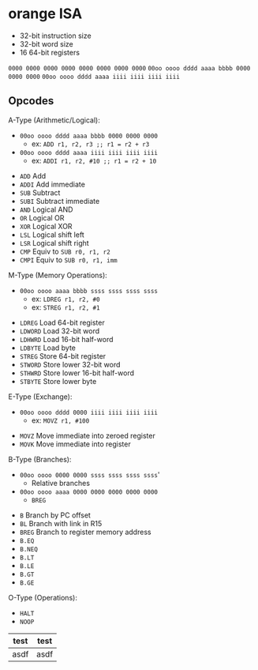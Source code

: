 # orange ISA

* 32-bit instruction size
* 32-bit word size
* 16 64-bit registers

`0000 0000 0000 0000 0000 0000 0000 0000`
`00oo oooo dddd aaaa bbbb 0000 0000 0000`
`00oo oooo dddd aaaa iiii iiii iiii iiii`

## Opcodes
A-Type (Arithmetic/Logical):
- `00oo oooo dddd aaaa bbbb 0000 0000 0000`
  - ex: `ADD r1, r2, r3 ;; r1 = r2 + r3`
- `00oo oooo dddd aaaa iiii iiii iiii iiii`
  - ex: `ADDI r1, r2, #10 ;; r1 = r2 + 10`

* `ADD` Add
* `ADDI` Add immediate
* `SUB` Subtract
* `SUBI` Subtract immediate
* `AND` Logical AND
* `OR` Logical OR
* `XOR` Logical XOR
* `LSL` Logical shift left
* `LSR` Logical shift right
* `CMP` Equiv to `SUB r0, r1, r2`
* `CMPI` Equiv to `SUB r0, r1, imm`

M-Type (Memory Operations):
- `00oo oooo aaaa bbbb ssss ssss ssss ssss`
  - ex: `LDREG r1, r2, #0`
  - ex: `STREG r1, r2, #1`

* `LDREG` Load 64-bit register
* `LDWORD` Load 32-bit word
* `LDHWRD` Load 16-bit half-word
* `LDBYTE` Load byte
* `STREG` Store 64-bit register
* `STWORD` Store lower 32-bit word
* `STHWRD` Store lower 16-bit half-word
* `STBYTE` Store lower byte

E-Type (Exchange):
- `00oo oooo dddd 0000 iiii iiii iiii iiii`
  - ex: `MOVZ r1, #100`

* `MOVZ` Move immediate into zeroed register
* `MOVK` Move immediate into register

B-Type (Branches):
- `00oo oooo 0000 0000 ssss ssss ssss ssss`'
  - Relative branches
- `00oo oooo aaaa 0000 0000 0000 0000 0000`
  - `BREG`

* `B` Branch by PC offset
* `BL` Branch with link in R15
* `BREG` Branch to register memory address
* `B.EQ`
* `B.NEQ`
* `B.LT`
* `B.LE`
* `B.GT`
* `B.GE`

O-Type (Operations):

* `HALT`
* `NOOP`

| test | test |
| ---- | ---- |
| asdf | asdf |